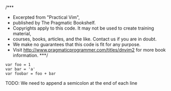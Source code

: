 /***
 * Excerpted from "Practical Vim",
 * published by The Pragmatic Bookshelf.
 * Copyrights apply to this code. It may not be used to create training material,
 * courses, books, articles, and the like. Contact us if you are in doubt.
 * We make no guarantees that this code is fit for any purpose.
 * Visit http://www.pragmaticprogrammer.com/titles/dnvim2 for more book information.
***/

```
var foo = 1
var bar = 'a'
var foobar = foo + bar
```

TODO: We need to append a semicolon at the end of each line
